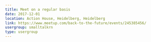 ```yaml
---
title: Meet on a regular basis
date: 2017-12-01
location: Action House, Heidelberg, Heidelberg
link: https://www.meetup.com/back-to-the-future/events/245385456/
usergroup: smalltalkrn
type: usergroup
---
```


